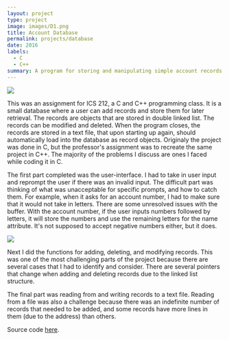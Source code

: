 ```yaml
---
layout: project
type: project
image: images/D1.png
title: Account Database
permalink: projects/database
date: 2016
labels:
  - C
  - C++
summary: A program for storing and manipulating simple account records
---
```


<img class="ui image" src="{{ site.baseurl }}/images/D1.png">

This was an assignment for ICS 212, a C and C++ programming class.
It is a small database where a user can add records and store them for later retrieval. The records are objects that are stored in double linked list. The records can be modified and deleted. When the program closes, the records are stored in a text file, that upon starting up again, should automatically load into the database as record objects. Originaly the project was done in C, but the professor's assignment was to recreate the same project in C++. The majority of the problems I discuss are ones I faced while coding it in C. 

The first part completed was the user-interface. I had to take in user input and reprompt the user if there was an invalid input. The difficult part was thinking of what was unacceptable for specific prompts, and how to catch them. For example, when it asks for an account number, I had to make sure that it would not take in letters. There are some unresolved issues with the buffer. With the account number, if the user inputs numbers followed by letters, it will store the numbers and use the remaining letters for the name attribute. It's not supposed to accept negative numbers either, but it does.

<img class="ui image" src="{{ site.baseurl }}/images/D2.png">

Next I did the functions for adding, deleting, and modifying records. This was one of the most challenging parts of the project because there are several cases that I had to identify and consider. There are several pointers that change when adding and deleting records due to the linked list structure. 

The final part was reading from and writing records to a text file. Reading from a file was also a challenge because there was an indefinite number of records that needed to be added, and some records have more lines in them (due to the address) than others. 

Source code [here](https://github.com/zach2heth/Account212).

